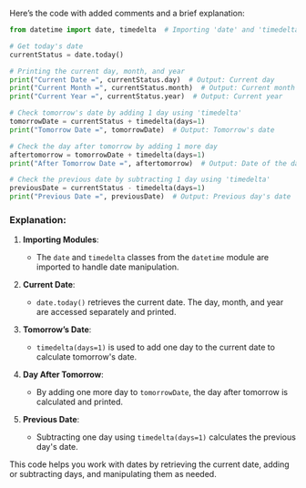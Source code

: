 Here’s the code with added comments and a brief explanation:

```python
from datetime import date, timedelta  # Importing 'date' and 'timedelta' from the 'datetime' module

# Get today's date
currentStatus = date.today()

# Printing the current day, month, and year
print("Current Date =", currentStatus.day)  # Output: Current day
print("Current Month =", currentStatus.month)  # Output: Current month
print("Current Year =", currentStatus.year)  # Output: Current year

# Check tomorrow's date by adding 1 day using 'timedelta'
tomorrowDate = currentStatus + timedelta(days=1)
print("Tomorrow Date =", tomorrowDate)  # Output: Tomorrow's date

# Check the day after tomorrow by adding 1 more day
aftertomorrow = tomorrowDate + timedelta(days=1)
print("After Tomorrow Date =", aftertomorrow)  # Output: Date of the day after tomorrow

# Check the previous date by subtracting 1 day using 'timedelta'
previousDate = currentStatus - timedelta(days=1)
print("Previous Date =", previousDate)  # Output: Previous day's date
```

### Explanation:

1. **Importing Modules**:
   - The `date` and `timedelta` classes from the `datetime` module are imported to handle date manipulation.

2. **Current Date**:
   - `date.today()` retrieves the current date. The day, month, and year are accessed separately and printed.

3. **Tomorrow’s Date**:
   - `timedelta(days=1)` is used to add one day to the current date to calculate tomorrow's date.

4. **Day After Tomorrow**:
   - By adding one more day to `tomorrowDate`, the day after tomorrow is calculated and printed.

5. **Previous Date**:
   - Subtracting one day using `timedelta(days=1)` calculates the previous day's date.

This code helps you work with dates by retrieving the current date, adding or subtracting days, and manipulating them as needed.